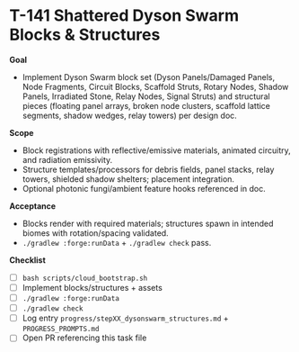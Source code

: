 # T-141 Shattered Dyson Swarm Blocks & Structures

**Goal**
- Implement Dyson Swarm block set (Dyson Panels/Damaged Panels, Node Fragments, Circuit Blocks, Scaffold Struts, Rotary Nodes, Shadow Panels, Irradiated Stone, Relay Nodes, Signal Struts) and structural pieces (floating panel arrays, broken node clusters, scaffold lattice segments, shadow wedges, relay towers) per design doc.

**Scope**
- Block registrations with reflective/emissive materials, animated circuitry, and radiation emissivity.
- Structure templates/processors for debris fields, panel stacks, relay towers, shielded shadow shelters; placement integration.
- Optional photonic fungi/ambient feature hooks referenced in doc.

**Acceptance**
- Blocks render with required materials; structures spawn in intended biomes with rotation/spacing validated.
- `./gradlew :forge:runData` + `./gradlew check` pass.

**Checklist**
- [ ] `bash scripts/cloud_bootstrap.sh`
- [ ] Implement blocks/structures + assets
- [ ] `./gradlew :forge:runData`
- [ ] `./gradlew check`
- [ ] Log entry `progress/stepXX_dysonswarm_structures.md` + `PROGRESS_PROMPTS.md`
- [ ] Open PR referencing this task file

